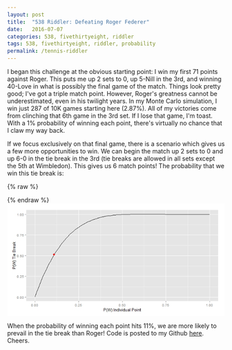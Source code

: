 ```yaml
---
layout: post
title:  "538 Riddler: Defeating Roger Federer"
date:   2016-07-07
categories: 538, fivethirtyeight, riddler
tags: 538, fivethirtyeight, riddler, probability
permalink: /tennis-riddler
---
```


I began this challenge at the obvious starting point: I win my first 71 points against Roger.  This puts me up 2 sets to 0, up 5-Nill in the 3rd, and winning 40-Love in what is possibly the final game of the match.  Things look pretty good; I've got a triple match point.  However, Roger's greatness cannot be underestimated, even in his twilight years.  In my Monte Carlo simulation, I win just 287 of 10K games starting here (2.87%).  All of my victories come from clinching that 6th game in the 3rd set.  If I lose that game, I'm toast.  With a 1% probability of winning each point, there's virtually no chance that I claw my way back.

If we focus exclusively on that final game, there is a scenario which gives us a few more opportunities to win.  We can begin the match up 2 sets to 0 and up 6-0 in the tie break in the 3rd (tie breaks are allowed in all sets except the 5th at Wimbledon).  This gives us 6 match points!  The probability that we win this tie break is:

{% raw %}
<div class="equation" data-expr="P\left( W \right) = p + pq + pq^2 + pq^3 + pq^4 + pq^5 + q^6 \left( p^2 + 2\left( pq \right)p^2 + 2\left( pq \right)^2 p^2 + ... \right)"></div>
<div class="equation" data-expr="= p + pq + pq^2 + pq^3 + pq^4 + pq^5 + p^2 q^6 \frac{\left( 1 + pq \right)}{\left( 1 - pq \right)} = 5.86\%"></div>
{% endraw %}

<img src="/img/tennis-riddler.jpeg" style="display:block; margin-left:auto; margin-right:auto;">

When the probability of winning each point hits 11%, we are more likely to prevail in the tie break than Roger!  Code is posted to my Github [here](https://github.com/donaldrauscher/tennis-riddler).  Cheers.
